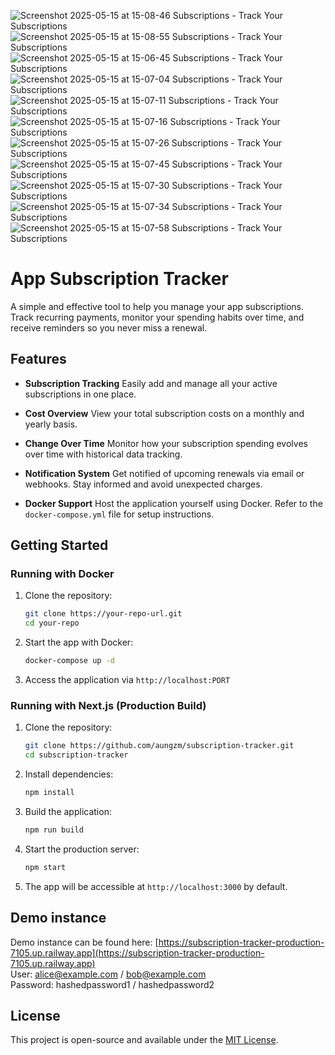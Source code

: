 ![Screenshot 2025-05-15 at 15-08-46 Subscriptions - Track Your Subscriptions](https://github.com/user-attachments/assets/8cb3cd30-c606-480f-8670-6f3a10236a0b)
![Screenshot 2025-05-15 at 15-08-55 Subscriptions - Track Your Subscriptions](https://github.com/user-attachments/assets/dd94633f-7cf9-4897-af7b-662638e1e204)
![Screenshot 2025-05-15 at 15-06-45 Subscriptions - Track Your Subscriptions](https://github.com/user-attachments/assets/0496e0c7-48ca-4a2c-b04d-2c81ae150777)
![Screenshot 2025-05-15 at 15-07-04 Subscriptions - Track Your Subscriptions](https://github.com/user-attachments/assets/61d026ee-ff3e-4435-b858-2f9f2941fb88)
![Screenshot 2025-05-15 at 15-07-11 Subscriptions - Track Your Subscriptions](https://github.com/user-attachments/assets/f1caac76-c37a-4561-b057-0b0fb4a36ed6)
![Screenshot 2025-05-15 at 15-07-16 Subscriptions - Track Your Subscriptions](https://github.com/user-attachments/assets/83d40314-7316-4e77-86c5-a43485f31dc8)
![Screenshot 2025-05-15 at 15-07-26 Subscriptions - Track Your Subscriptions](https://github.com/user-attachments/assets/0b0849ff-9d7e-4763-99d2-5705e39175ff)
![Screenshot 2025-05-15 at 15-07-45 Subscriptions - Track Your Subscriptions](https://github.com/user-attachments/assets/92f822aa-3ecc-495e-bddc-c88e16b1de65)
![Screenshot 2025-05-15 at 15-07-30 Subscriptions - Track Your Subscriptions](https://github.com/user-attachments/assets/1d82db72-340c-442c-a943-ad4558613952)
![Screenshot 2025-05-15 at 15-07-34 Subscriptions - Track Your Subscriptions](https://github.com/user-attachments/assets/f57a1e6e-0049-492d-a53f-39a97d4f637c)
![Screenshot 2025-05-15 at 15-07-58 Subscriptions - Track Your Subscriptions](https://github.com/user-attachments/assets/948b804e-6d61-458e-86d0-f7ea0386e66e)
# App Subscription Tracker

A simple and effective tool to help you manage your app subscriptions. Track recurring payments, monitor your spending habits over time, and receive reminders so you never miss a renewal.

## Features

* **Subscription Tracking**
  Easily add and manage all your active subscriptions in one place.

* **Cost Overview**
  View your total subscription costs on a monthly and yearly basis.

* **Change Over Time**
  Monitor how your subscription spending evolves over time with historical data tracking.

* **Notification System**
  Get notified of upcoming renewals via email or webhooks. Stay informed and avoid unexpected charges.

* **Docker Support**
  Host the application yourself using Docker. Refer to the `docker-compose.yml` file for setup instructions.

## Getting Started

### Running with Docker

1. Clone the repository:

   ```bash
   git clone https://your-repo-url.git
   cd your-repo
   ```

2. Start the app with Docker:

   ```bash
   docker-compose up -d
   ```

3. Access the application via `http://localhost:PORT`

### Running with Next.js (Production Build)

1. Clone the repository:

   ```bash
   git clone https://github.com/aungzm/subscription-tracker.git
   cd subscription-tracker
   ```

2. Install dependencies:

   ```bash
   npm install
   ```

3. Build the application:

   ```bash
   npm run build
   ```

4. Start the production server:

   ```bash
   npm start
   ```

5. The app will be accessible at `http://localhost:3000` by default.

## Demo instance

Demo instance can be found here: [https://subscription-tracker-production-7105.up.railway.app](https://subscription-tracker-production-7105.up.railway.app) \
User: alice@example.com / bob@example.com \
Password: hashedpassword1 / hashedpassword2

## License

This project is open-source and available under the [MIT License](LICENSE).
